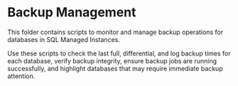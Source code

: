# Backup Management

This folder contains scripts to monitor and manage backup operations for databases in SQL Managed Instances.

Use these scripts to check the last full, differential, and log backup times for each database, verify backup integrity, ensure backup jobs are running successfully, and highlight databases that may require immediate backup attention.
